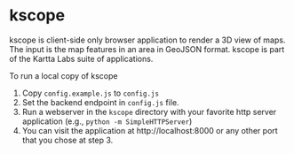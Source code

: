 # kscope

kscope is client-side only browser application to render a 3D view of maps.
The input is the map features in an area in GeoJSON format. kscope is part
of the Kartta Labs suite of applications.

To run a local copy of kscope

1. Copy `config.example.js` to `config.js`
2. Set the backend endpoint in `config.js` file.
3. Run a webserver in the `kscope` directory with your favorite http server application (e.g., `python -m SimpleHTTPServer`)
4. You can visit the application at http://localhost:8000 or any other port that you chose at step 3.
